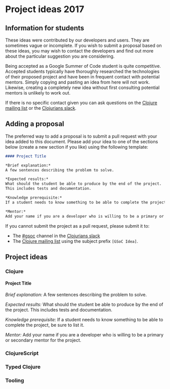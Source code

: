 # Project ideas 2017

## Information for students

These ideas were contributed by our developers and users.
They are sometimes vague or incomplete.
If you wish to submit a proposal based on these ideas, you may wish to contact the developers and find out more about the particular suggestion you are considering.

Being accepted as a Google Summer of Code student is quite competitive.
Accepted students typically have thoroughly researched the technologies of their proposed project and have been in frequent contact with potential mentors.
Simply copying and pasting an idea from here will not work.
Likewise, creating a completely new idea without first consulting potential mentors is unlikely to work out.

If there is no specific contact given you can ask questions on the [Clojure mailing list](http://groups.google.com/group/clojure) or the [Clojurians slack](http://clojurians.net).

## Adding a proposal

The preferred way to add a proposal is to submit a pull request with your idea added to this document.
Please add your idea to one of the sections below (create a new section if you like) using the following template:

```markdown
#### Project Title

*Brief explanation:*
A few sentences describing the problem to solve.

*Expected results:*
What should the student be able to produce by the end of the project.
This includes tests and documentation.

*Knowledge prerequisite:*
If a student needs to know something to be able to complete the project, be sure to list it.

*Mentor:*
Add your name if you are a developer who is willing to be a primary or secondary mentor for the project.
```

If you cannot submit the project as a pull request, please submit it to:

* The [#gsoc](https://clojurians.slack.com/messages/gsoc/) channel in the [Clojurians slack](http://clojurians.net)
* The [Clojure mailing list](http://groups.google.com/group/clojure) using the subject prefix `[GSoC Idea]`.


## Project ideas

### Clojure

#### Project Title

*Brief explanation:*
A few sentences describing the problem to solve.

*Expected results:*
What should the student be able to produce by the end of the project.
This includes tests and documentation.

*Knowledge prerequisite:*
If a student needs to know something to be able to complete the project, be sure to list it.

*Mentor:*
Add your name if you are a developer who is willing to be a primary or secondary mentor for the project.


### ClojureScript

### Typed Clojure

### Tooling
